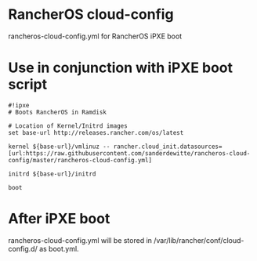 # RancherOS cloud-config
rancheros-cloud-config.yml for RancherOS iPXE boot

# Use in conjunction with iPXE boot script
```
#!ipxe
# Boots RancherOS in Ramdisk

# Location of Kernel/Initrd images
set base-url http://releases.rancher.com/os/latest

kernel ${base-url}/vmlinuz -- rancher.cloud_init.datasources=[url:https://raw.githubusercontent.com/sanderdewitte/rancheros-cloud-config/master/rancheros-cloud-config.yml]

initrd ${base-url}/initrd

boot
```

# After iPXE boot
rancheros-cloud-config.yml will be stored in /var/lib/rancher/conf/cloud-config.d/ as boot.yml. 

